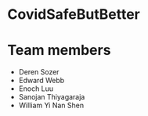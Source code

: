 # CovidSafeButBetter

# Team members

- Deren Sozer
- Edward Webb
- Enoch Luu
- Sanojan Thiyagaraja
- William Yi Nan Shen
